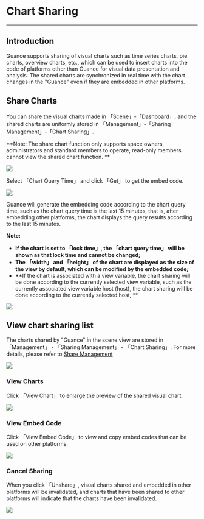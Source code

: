 # Chart Sharing
---

## Introduction

Guance supports sharing of visual charts such as time series charts, pie charts, overview charts, etc., which can be used to insert charts into the code of platforms other than Guance for visual data presentation and analysis. The shared charts are synchronized in real time with the chart changes in the "Guance" even if they are embedded in other platforms.
## Share Charts

You can share the visual charts made in 「Scene」-「Dashboard」, and the shared charts are uniformly stored in 「Management」-「Sharing Management」-「Chart Sharing」.

**Note: The share chart function only supports space owners, administrators and standard members to operate, read-only members cannot view the shared chart function. **

![](../img/chart026.png)

Select 「Chart Query Time」 and click 「Get」 to get the embed code.

![](../img/2.table_share_2.png)

Guance will generate the embedding code according to the chart query time, such as the chart query time is the last 15 minutes, that is, after embedding other platforms, the chart displays the query results according to the last 15 minutes.

**Note:**

- **If the chart is set to 「lock time」, the 「chart query time」 will be shown as that lock time and cannot be changed;**
- **The 「width」 and 「height」 of the chart are displayed as the size of the view by default, which can be modified by the embedded code;**
- **If the chart is associated with a view variable, the chart sharing will be done according to the currently selected view variable, such as the currently associated view variable host (host), the chart sharing will be done according to the currently selected host, **

![](../img/2.table_share_3.png)

## View chart sharing list

The charts shared by "Guance" in the scene view are stored in 「Management」 - 「Sharing Management」 - 「Chart Sharing」. For more details, please refer to [ Share Management](../../management/share-management.md)

![](../img/chart027.png)

### View Charts
Click 「View Chart」 to enlarge the preview of the shared visual chart.

![](../img/2.table_share_5.png)

### View Embed Code
Click 「View Embed Code」 to view and copy embed codes that can be used on other platforms.

![](../img/2.table_share_6.png)

### Cancel Sharing
When you click 「Unshare」, visual charts shared and embedded in other platforms will be invalidated, and charts that have been shared to other platforms will indicate that the charts have been invalidated.

![](../img/chart028.png)

